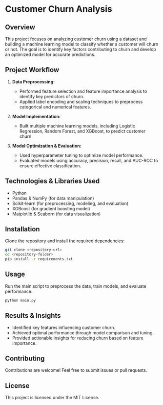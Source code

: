 # Customer Churn Analysis

## Overview
This project focuses on analyzing customer churn using a dataset and building a machine learning model to classify whether a customer will churn or not. The goal is to identify key factors contributing to churn and develop an optimized model for accurate predictions.

## Project Workflow
1. **Data Preprocessing:**
   - Performed feature selection and feature importance analysis to identify key predictors of churn.
   - Applied label encoding and scaling techniques to preprocess categorical and numerical features.
   
2. **Model Implementation:**
   - Built multiple machine learning models, including Logistic Regression, Random Forest, and XGBoost, to predict customer churn.
   
3. **Model Optimization & Evaluation:**
   - Used hyperparameter tuning to optimize model performance.
   - Evaluated models using accuracy, precision, recall, and AUC-ROC to ensure effective classification.

## Technologies & Libraries Used
- Python
- Pandas & NumPy (for data manipulation)
- Scikit-learn (for preprocessing, modeling, and evaluation)
- XGBoost (for gradient boosting model)
- Matplotlib & Seaborn (for data visualization)

## Installation
Clone the repository and install the required dependencies:
```bash
git clone <repository-url>
cd <repository-folder>
pip install -r requirements.txt
```

## Usage
Run the main script to preprocess the data, train models, and evaluate performance:
```bash
python main.py
```

## Results & Insights
- Identified key features influencing customer churn.
- Achieved optimal performance through model comparison and tuning.
- Provided actionable insights for reducing churn based on feature importance.

## Contributing
Contributions are welcome! Feel free to submit issues or pull requests.

## License
This project is licensed under the MIT License.

